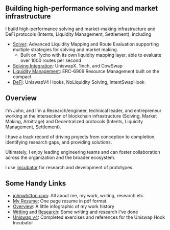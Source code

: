 ## Building high-performance solving and market infrastructure
I build high-performance solving and market-making infrastructure and DeFi protocols (Intents, Liquidity Management, Settlement), including

- [Solver](https://www.jincubator.com/research/solving/solving): Advanced Liquidity Mapping and Route Evaluation supporting multiple strategies for solving and market making.
  - Built on Tycho with its own liquidity mapping layer, able to evaluate over 1000 routes per second
- [Solving Integration](https://www.jincubator.com/research/solving/tycho1inchNOL): UniswapX, 1inch, and CowSwap
- [Liquidity Management](https://www.jincubator.com/research/Intents/protocol): ERC-6909 Resource Management built on the compact
- [DeFi](https://www.jincubator.com/research/solving/intent-management-hook): UniswapV4 Hooks, NoLiquidity Solving, IntentSwapHook


## Overview

I'm John, and I'm a Research/engineer, technical leader, and entrepreneur working at the intersection of blockchain infrastructure (Solving, Market Making, Arbitrage) and Decentralized protocols (Intents, Liquidity Management, Settlement).

I have a track record of driving projects from conception to completion, identifying research gaps, and providing solutions. 

Ultimately, I enjoy leading engineering teams and can foster collaboration across the organization and the broader ecosystem.

I use [jincubator](https://github.com/jincubator) for research and development of prototypes.

## Some Handy Links

- [johnwhitton.com](https://johnwhitton.com): All about me, my work, writing, research etc.
- [My Resume](https://resume.johnwhitton.com): One page resume in pdf format.
- [Overview](https://overview.johnwhitton.com): A little infographic of my work history
- [Writing](https://johnwhitton.com/writing/intro) and [Research](https://johnwhitton.com/research/intro): Some writing and research I've done 
- [Uniswap v4](https://github.com/johnwhitton/uhi5-exercises): Completed exercises and references for the Uniswap Hook Incubator

